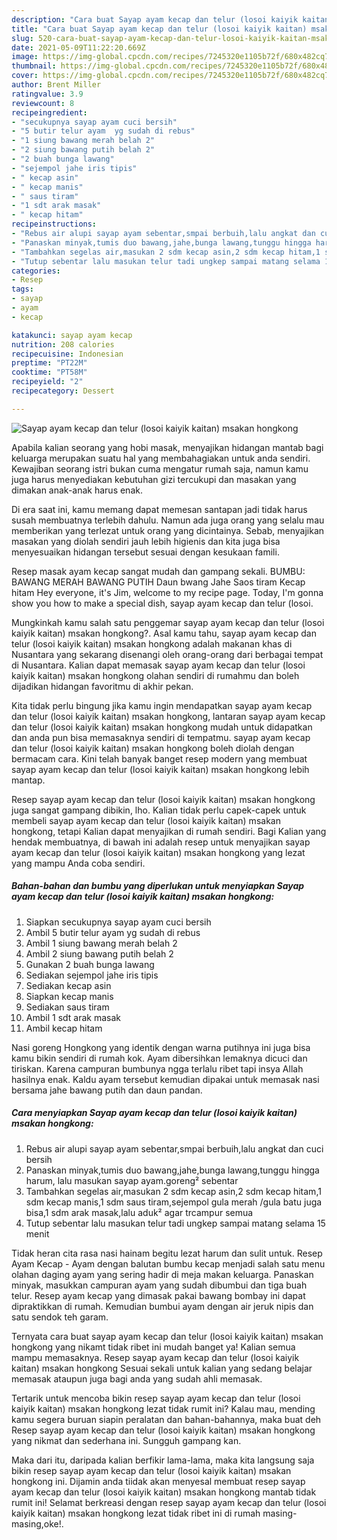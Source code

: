 ```yaml
---
description: "Cara buat Sayap ayam kecap dan telur (losoi kaiyik kaitan) msakan hongkong Sederhana Untuk Jualan"
title: "Cara buat Sayap ayam kecap dan telur (losoi kaiyik kaitan) msakan hongkong Sederhana Untuk Jualan"
slug: 520-cara-buat-sayap-ayam-kecap-dan-telur-losoi-kaiyik-kaitan-msakan-hongkong-sederhana-untuk-jualan
date: 2021-05-09T11:22:20.669Z
image: https://img-global.cpcdn.com/recipes/7245320e1105b72f/680x482cq70/sayap-ayam-kecap-dan-telur-losoi-kaiyik-kaitan-msakan-hongkong-foto-resep-utama.jpg
thumbnail: https://img-global.cpcdn.com/recipes/7245320e1105b72f/680x482cq70/sayap-ayam-kecap-dan-telur-losoi-kaiyik-kaitan-msakan-hongkong-foto-resep-utama.jpg
cover: https://img-global.cpcdn.com/recipes/7245320e1105b72f/680x482cq70/sayap-ayam-kecap-dan-telur-losoi-kaiyik-kaitan-msakan-hongkong-foto-resep-utama.jpg
author: Brent Miller
ratingvalue: 3.9
reviewcount: 8
recipeingredient:
- "secukupnya sayap ayam cuci bersih"
- "5 butir telur ayam  yg sudah di rebus"
- "1 siung bawang merah belah 2"
- "2 siung bawang putih belah 2"
- "2 buah bunga lawang"
- "sejempol jahe iris tipis"
- " kecap asin"
- " kecap manis"
- " saus tiram"
- "1 sdt arak masak"
- " kecap hitam"
recipeinstructions:
- "Rebus air alupi sayap ayam sebentar,smpai berbuih,lalu angkat dan cuci bersih"
- "Panaskan minyak,tumis duo bawang,jahe,bunga lawang,tunggu hingga harum, lalu masukan sayap ayam.goreng² sebentar"
- "Tambahkan segelas air,masukan 2 sdm kecap asin,2 sdm kecap hitam,1 sdm kecap manis,1 sdm saus tiram,sejempol gula merah /gula batu juga bisa,1 sdm arak masak,lalu aduk² agar trcampur semua"
- "Tutup sebentar lalu masukan telur tadi ungkep sampai matang selama 15 menit"
categories:
- Resep
tags:
- sayap
- ayam
- kecap

katakunci: sayap ayam kecap 
nutrition: 208 calories
recipecuisine: Indonesian
preptime: "PT22M"
cooktime: "PT58M"
recipeyield: "2"
recipecategory: Dessert

---
```



![Sayap ayam kecap dan telur (losoi kaiyik kaitan) msakan hongkong](https://img-global.cpcdn.com/recipes/7245320e1105b72f/680x482cq70/sayap-ayam-kecap-dan-telur-losoi-kaiyik-kaitan-msakan-hongkong-foto-resep-utama.jpg)

Apabila kalian seorang yang hobi masak, menyajikan hidangan mantab bagi keluarga merupakan suatu hal yang membahagiakan untuk anda sendiri. Kewajiban seorang istri bukan cuma mengatur rumah saja, namun kamu juga harus menyediakan kebutuhan gizi tercukupi dan masakan yang dimakan anak-anak harus enak.

Di era  saat ini, kamu memang dapat memesan santapan jadi tidak harus susah membuatnya terlebih dahulu. Namun ada juga orang yang selalu mau memberikan yang terlezat untuk orang yang dicintainya. Sebab, menyajikan masakan yang diolah sendiri jauh lebih higienis dan kita juga bisa menyesuaikan hidangan tersebut sesuai dengan kesukaan famili. 

Resep masak ayam kecap sangat mudah dan gampang sekali. BUMBU: BAWANG MERAH BAWANG PUTIH Daun bwang Jahe Saos tiram Kecap hitam Hey everyone, it&#39;s Jim, welcome to my recipe page. Today, I&#39;m gonna show you how to make a special dish, sayap ayam kecap dan telur (losoi.

Mungkinkah kamu salah satu penggemar sayap ayam kecap dan telur (losoi kaiyik kaitan) msakan hongkong?. Asal kamu tahu, sayap ayam kecap dan telur (losoi kaiyik kaitan) msakan hongkong adalah makanan khas di Nusantara yang sekarang disenangi oleh orang-orang dari berbagai tempat di Nusantara. Kalian dapat memasak sayap ayam kecap dan telur (losoi kaiyik kaitan) msakan hongkong olahan sendiri di rumahmu dan boleh dijadikan hidangan favoritmu di akhir pekan.

Kita tidak perlu bingung jika kamu ingin mendapatkan sayap ayam kecap dan telur (losoi kaiyik kaitan) msakan hongkong, lantaran sayap ayam kecap dan telur (losoi kaiyik kaitan) msakan hongkong mudah untuk didapatkan dan anda pun bisa memasaknya sendiri di tempatmu. sayap ayam kecap dan telur (losoi kaiyik kaitan) msakan hongkong boleh diolah dengan bermacam cara. Kini telah banyak banget resep modern yang membuat sayap ayam kecap dan telur (losoi kaiyik kaitan) msakan hongkong lebih mantap.

Resep sayap ayam kecap dan telur (losoi kaiyik kaitan) msakan hongkong juga sangat gampang dibikin, lho. Kalian tidak perlu capek-capek untuk membeli sayap ayam kecap dan telur (losoi kaiyik kaitan) msakan hongkong, tetapi Kalian dapat menyajikan di rumah sendiri. Bagi Kalian yang hendak membuatnya, di bawah ini adalah resep untuk menyajikan sayap ayam kecap dan telur (losoi kaiyik kaitan) msakan hongkong yang lezat yang mampu Anda coba sendiri.

<!--inarticleads1-->

##### Bahan-bahan dan bumbu yang diperlukan untuk menyiapkan Sayap ayam kecap dan telur (losoi kaiyik kaitan) msakan hongkong:

1. Siapkan secukupnya sayap ayam cuci bersih
1. Ambil 5 butir telur ayam  yg sudah di rebus
1. Ambil 1 siung bawang merah belah 2
1. Ambil 2 siung bawang putih belah 2
1. Gunakan 2 buah bunga lawang
1. Sediakan sejempol jahe iris tipis
1. Sediakan  kecap asin
1. Siapkan  kecap manis
1. Sediakan  saus tiram
1. Ambil 1 sdt arak masak
1. Ambil  kecap hitam


Nasi goreng Hongkong yang identik dengan warna putihnya ini juga bisa kamu bikin sendiri di rumah kok. Ayam dibersihkan lemaknya dicuci dan tiriskan. Karena campuran bumbunya ngga terlalu ribet tapi insya Allah hasilnya enak. Kaldu ayam tersebut kemudian dipakai untuk memasak nasi bersama jahe bawang putih dan daun pandan. 

<!--inarticleads2-->

##### Cara menyiapkan Sayap ayam kecap dan telur (losoi kaiyik kaitan) msakan hongkong:

1. Rebus air alupi sayap ayam sebentar,smpai berbuih,lalu angkat dan cuci bersih
1. Panaskan minyak,tumis duo bawang,jahe,bunga lawang,tunggu hingga harum, lalu masukan sayap ayam.goreng² sebentar
1. Tambahkan segelas air,masukan 2 sdm kecap asin,2 sdm kecap hitam,1 sdm kecap manis,1 sdm saus tiram,sejempol gula merah /gula batu juga bisa,1 sdm arak masak,lalu aduk² agar trcampur semua
1. Tutup sebentar lalu masukan telur tadi ungkep sampai matang selama 15 menit


Tidak heran cita rasa nasi hainam begitu lezat harum dan sulit untuk. Resep Ayam Kecap - Ayam dengan balutan bumbu kecap menjadi salah satu menu olahan daging ayam yang sering hadir di meja makan keluarga. Panaskan minyak, masukkan campuran ayam yang sudah dibumbui dan tiga buah telur. Resep ayam kecap yang dimasak pakai bawang bombay ini dapat dipraktikkan di rumah. Kemudian bumbui ayam dengan air jeruk nipis dan satu sendok teh garam. 

Ternyata cara buat sayap ayam kecap dan telur (losoi kaiyik kaitan) msakan hongkong yang nikamt tidak ribet ini mudah banget ya! Kalian semua mampu memasaknya. Resep sayap ayam kecap dan telur (losoi kaiyik kaitan) msakan hongkong Sesuai sekali untuk kalian yang sedang belajar memasak ataupun juga bagi anda yang sudah ahli memasak.

Tertarik untuk mencoba bikin resep sayap ayam kecap dan telur (losoi kaiyik kaitan) msakan hongkong lezat tidak rumit ini? Kalau mau, mending kamu segera buruan siapin peralatan dan bahan-bahannya, maka buat deh Resep sayap ayam kecap dan telur (losoi kaiyik kaitan) msakan hongkong yang nikmat dan sederhana ini. Sungguh gampang kan. 

Maka dari itu, daripada kalian berfikir lama-lama, maka kita langsung saja bikin resep sayap ayam kecap dan telur (losoi kaiyik kaitan) msakan hongkong ini. Dijamin anda tiidak akan menyesal membuat resep sayap ayam kecap dan telur (losoi kaiyik kaitan) msakan hongkong mantab tidak rumit ini! Selamat berkreasi dengan resep sayap ayam kecap dan telur (losoi kaiyik kaitan) msakan hongkong lezat tidak ribet ini di rumah masing-masing,oke!.

